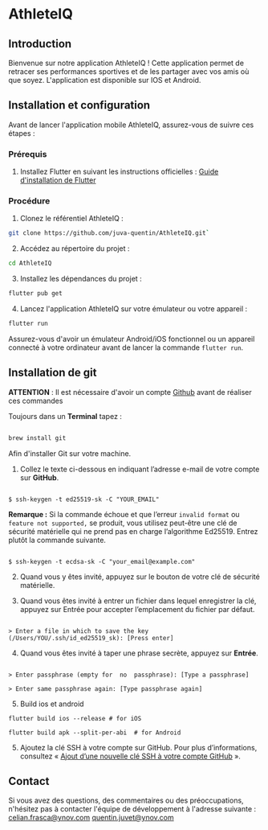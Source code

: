 # AthleteIQ

## Introduction
Bienvenue sur notre application AthleteIQ ! Cette application permet de retracer ses performances sportives et de les partager avec vos amis où que soyez. L'application est disponible sur IOS et Android.

## Installation et configuration

Avant de lancer l'application mobile AthleteIQ, assurez-vous de suivre ces étapes :

### Prérequis

1.  Installez Flutter en suivant les instructions officielles : [Guide d'installation de Flutter](https://flutter.dev/docs/get-started/install)

### Procédure

1.  Clonez le référentiel AthleteIQ :

```bash
git clone https://github.com/juva-quentin/AthleteIQ.git`
``` 

2.  Accédez au répertoire du projet :
```bash
cd AthleteIQ
```

3.  Installez les dépendances du projet :
```bash
flutter pub get
```

4.  Lancez l'application AthleteIQ sur votre émulateur ou votre appareil :
```bash
flutter run
```

Assurez-vous d'avoir un émulateur Android/iOS fonctionnel ou un appareil connecté à votre ordinateur avant de lancer la commande `flutter run`.

## Installation de git

 **ATTENTION** : Il est nécessaire d'avoir un compte [Github](https://github.com/) avant de réaliser ces commandes

Toujours dans un **Terminal** tapez :

```bash

brew install git

```
Afin d'installer Git sur votre machine.

1. Collez le texte ci-dessous en indiquant l’adresse e-mail de votre compte sur **GitHub**.

```shell

$ ssh-keygen -t ed25519-sk -C "YOUR_EMAIL"

```

**Remarque :** Si la commande échoue et que l’erreur `invalid format` ou `feature not supported,` se produit, vous utilisez peut-être une clé de sécurité matérielle qui ne prend pas en charge l’algorithme Ed25519. Entrez plutôt la commande suivante.

```shell

$ ssh-keygen -t ecdsa-sk -C "your_email@example.com"

```

2. Quand vous y êtes invité, appuyez sur le bouton de votre clé de sécurité matérielle.

3. Quand vous êtes invité à entrer un fichier dans lequel enregistrer la clé, appuyez sur Entrée pour accepter l’emplacement du fichier par défaut.

```shell

> Enter a file in which to save the key (/Users/YOU/.ssh/id_ed25519_sk): [Press enter]

```

4. Quand vous êtes invité à taper une phrase secrète, appuyez sur **Entrée**.

```shell

> Enter passphrase (empty for  no  passphrase): [Type a passphrase]

> Enter same passphrase again: [Type passphrase again]

```

5. Build ios et android

```shell
flutter build ios --release # for iOS
```

```shell
flutter build apk --split-per-abi  # for Android
```

5. Ajoutez la clé SSH à votre compte sur GitHub. Pour plus d’informations, consultez « [Ajout d’une nouvelle clé SSH à votre compte GitHub](https://docs.github.com/fr/authentication/connecting-to-github-with-ssh/adding-a-new-ssh-key-to-your-github-account) ».

## Contact

Si vous avez des questions, des commentaires ou des préoccupations, n'hésitez pas à contacter l'équipe de développement à l'adresse suivante : celian.frasca@ynov.com
quentin.juvet@ynov.com
